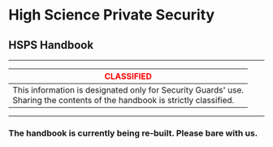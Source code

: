# High Science Private Security


## HSPS Handbook

***

| <span style="color:red"> CLASSIFIED</span>                                                                                      |
|---------------------------------------------------------------------------------------------------------------------------------|
| This information is designated only for Security Guards' use.<br/> Sharing the contents of the handbook is strictly classified. |

***

### The handbook is currently being re-built. Please bare with us.